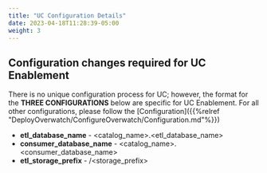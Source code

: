 ```yaml
---
title: "UC Configuration Details"
date: 2023-04-18T11:28:39-05:00
weight: 3
---
```


## Configuration changes required for UC Enablement

There is no unique configuration process for UC; however, the format for the **THREE CONFIGURATIONS** below 
are specific for UC Enablement. For all other configurations, please follow the 
[Configuration]({{%relref "DeployOverwatch/ConfigureOverwatch/Configuration.md"%}})

* **etl_database_name** - <catalog_name>.<etl_database_name>
* **consumer_database_name** - <catalog_name>.<consumer_database_name>
* **etl_storage_prefix** -  <UC External Location>/<storage_prefix>

